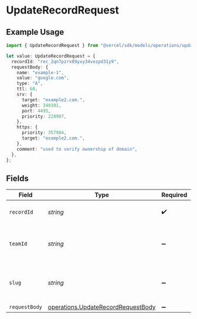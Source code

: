 # UpdateRecordRequest

## Example Usage

```typescript
import { UpdateRecordRequest } from "@vercel/sdk/models/operations/updaterecord.js";

let value: UpdateRecordRequest = {
  recordId: "rec_2qn7pzrx89yxy34vezpd31y9",
  requestBody: {
    name: "example-1",
    value: "google.com",
    type: "A",
    ttl: 60,
    srv: {
      target: "example2.com.",
      weight: 340101,
      port: 4495,
      priority: 228907,
    },
    https: {
      priority: 357984,
      target: "example2.com.",
    },
    comment: "used to verify ownership of domain",
  },
};
```

## Fields

| Field                                                                                    | Type                                                                                     | Required                                                                                 | Description                                                                              | Example                                                                                  |
| ---------------------------------------------------------------------------------------- | ---------------------------------------------------------------------------------------- | ---------------------------------------------------------------------------------------- | ---------------------------------------------------------------------------------------- | ---------------------------------------------------------------------------------------- |
| `recordId`                                                                               | *string*                                                                                 | :heavy_check_mark:                                                                       | The id of the DNS record                                                                 | rec_2qn7pzrx89yxy34vezpd31y9                                                             |
| `teamId`                                                                                 | *string*                                                                                 | :heavy_minus_sign:                                                                       | The Team identifier to perform the request on behalf of.                                 |                                                                                          |
| `slug`                                                                                   | *string*                                                                                 | :heavy_minus_sign:                                                                       | The Team slug to perform the request on behalf of.                                       |                                                                                          |
| `requestBody`                                                                            | [operations.UpdateRecordRequestBody](../../models/operations/updaterecordrequestbody.md) | :heavy_minus_sign:                                                                       | N/A                                                                                      |                                                                                          |